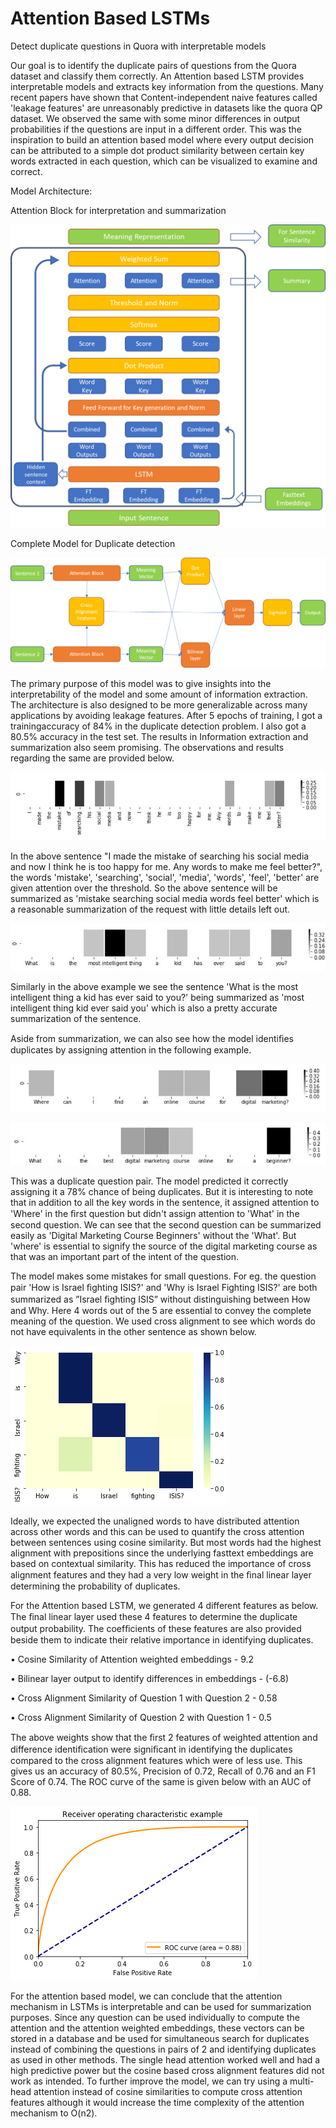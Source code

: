 # Attention Based LSTMs

Detect duplicate questions in Quora with interpretable models

Our goal is to identify the duplicate pairs of questions from the Quora dataset and classify them correctly. An Attention based LSTM provides interpretable models and extracts key information from the questions. Many recent papers have shown that Content-independent naive features called 'leakage features' are unreasonably predictive in datasets like the quora QP dataset. We observed the same with some minor differences in output probabilities if the questions are input in a different order. This was the inspiration to build an attention based model where every output decision can be attributed to a simple dot product similarity between certain key words extracted in each question, which can be visualized to examine and correct.

Model Architecture:

Attention Block for interpretation and summarization

![Attention Block for interpretation and summarization](https://github.com/Arunachalam-M/AttLSTM/blob/master/Architecture1.png)


Complete Model for Duplicate detection

![Complete Model for Duplicate detection](https://github.com/Arunachalam-M/AttLSTM/blob/master/Architecture2.png)


The primary purpose of this model was to give insights into the interpretability of the model and some amount of information extraction. The architecture is also designed to be more generalizable across many applications by avoiding leakage features. After 5 epochs of training, I got a trainingaccuracy of 84% in the duplicate detection problem. I also got a 80.5% accuracy in the test set. The results in Information extraction and summarization also seem promising. The observations and results regarding the same are provided below.

![Attention Results 1](https://github.com/Arunachalam-M/AttLSTM/blob/master/7.JPG)

In the above sentence "I made the mistake of searching his social media and now I think he is too happy for me. Any words to make me feel better?", the words 'mistake', 'searching', 'social', 'media', 'words', 'feel', 'better' are given attention over the threshold. So the above sentence will be summarized as 'mistake searching social media words feel better' which is a reasonable summarization of the request with little details left out.

![Attention Results 2](https://github.com/Arunachalam-M/AttLSTM/blob/master/8.jpg)

Similarly in the above example we see the sentence 'What is the most intelligent thing a kid has ever said to you?' being summarized as 'most intelligent thing kid ever said you' which is also a pretty accurate summarization of the sentence.

Aside from summarization, we can also see how the model identiﬁes duplicates by assigning attention in the following example.

![Attention Results 3](https://github.com/Arunachalam-M/AttLSTM/blob/master/9.jpg)

![Attention Results 4](https://github.com/Arunachalam-M/AttLSTM/blob/master/10.jpg)


This was a duplicate question pair. The model predicted it correctly assigning it a 78% chance of being duplicates. But it is interesting to note that in addition to all the key words in the sentence, it assigned attention to 'Where' in the ﬁrst question but didn't assign attention to 'What' in the second question. We can see that the second question can be summarized easily as 'Digital Marketing Course Beginners' without the 'What'. But 'where' is essential to signify the source of the digital marketing course as that was an important part of the intent of the question.

The model makes some mistakes for small questions. For eg. the question pair 'How is Israel ﬁghting ISIS?' and 'Why is Israel Fighting ISIS?' are both summarized as ”Israel ﬁghting ISIS” without distinguishing between How and Why. Here 4 words out of the 5 are essential to convey the complete meaning of the question. We used cross alignment to see which words do not have equivalents in the other sentence as shown below.

![Cross Alignment](https://github.com/Arunachalam-M/AttLSTM/blob/master/cross_alignment.png)

Ideally, we expected the unaligned words to have distributed attention across other words and this can be used to quantify the cross attention between sentences using cosine similarity. But most words had the highest alignment with prepositions since the underlying fasttext embeddings are based on contextual similarity. This has reduced the importance of cross alignment features and they had a very low weight in the ﬁnal linear layer determining the probability of duplicates.

For the Attention based LSTM, we generated 4 different features as below. The ﬁnal linear layer used these 4 features to determine the duplicate output probability. The coefﬁcients of these features are also provided beside them to indicate their relative importance in identifying duplicates. 

• Cosine Similarity of Attention weighted embeddings - 9.2 

• Bilinear layer output to identify differences in embeddings - (-6.8) 

• Cross Alignment Similarity of Question 1 with Question 2 - 0.58 

• Cross Alignment Similarity of Question 2 with Question 1 - 0.5 

The above weights show that the ﬁrst 2 features of weighted attention and difference identiﬁcation were signiﬁcant in identifying the duplicates compared to the cross alignment features which were of less use. This gives us an accuracy of 80.5%, Precision of 0.72, Recall of 0.76 and an F1 Score of 0.74. The ROC curve of the same is given below with an AUC of 0.88.

![ROC Attention](https://github.com/Arunachalam-M/AttLSTM/blob/master/ROC_Attention.png)

For the attention based model, we can conclude that the attention mechanism in LSTMs is interpretable and can be used for summarization purposes. Since any question can be used individually to compute the attention and the attention weighted embeddings, these vectors can be stored in a database and be used for simultaneous search for duplicates instead of combining the questions in pairs of 2 and identifying duplicates as used in other methods. The single head attention worked well and had a high predictive power but the cosine based cross alignment features did not work as intended. To further improve the model, we can try using a multi-head attention instead of cosine similarities to compute cross attention features although it would increase the time complexity of the attention mechanism to O(n2).

